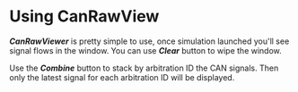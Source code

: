 # Using CanRawView

***CanRawViewer*** is pretty simple to use, once simulation launched you'll see
signal flows in the window. You can use ***Clear*** button to wipe the window.

Use the ***Combine*** button to stack by arbitration ID the CAN signals.
Then only the latest signal for each arbitration ID will be displayed.
